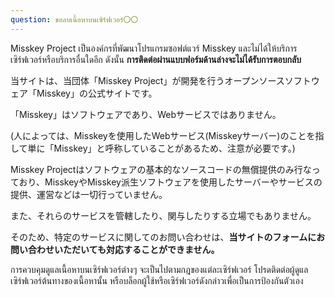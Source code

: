 ```yaml
---
question: ขอลบเนื้อหาบนเซิร์ฟเวอร์〇〇
---
```


Misskey Project เป็นองค์กรที่พัฒนาโปรแกรมซอฟต์แวร์ Misskey และไม่ได้ให้บริการเซิร์ฟเวอร์หรือบริการอื่นใดอีก ดังนั้น **การติดต่อผ่านแบบฟอร์มด้านล่างจะไม่ได้รับการตอบกลับ**

当サイトは、当団体「Misskey Project」が開発を行うオープンソースソフトウェア「Misskey」の公式サイトです。

「Misskey」はソフトウェアであり、Webサービスではありません。

(人によっては、Misskeyを使用したWebサービス(Misskeyサーバー)のことを指して単に「Misskey」と呼称していることがあるため、注意が必要です。)

Misskey Projectはソフトウェアの基本的なソースコードの無償提供のみ行なっており、MisskeyやMisskey派生ソフトウェアを使用したサーバーやサービスの提供、運営などは一切行っていません。

また、それらのサービスを管轄したり、関与したりする立場でもありません。

そのため、特定のサービスに関してのお問い合わせは、**当サイトのフォームにお問い合わせいただいても対応することができません。**

การควบคุมดูแลเนื้อหาบนเซิร์ฟเวอร์ต่างๆ จะเป็นไปตามกฎของแต่ละเซิร์ฟเวอร์ โปรดติดต่อผู้ดูแลเซิร์ฟเวอร์ต้นทางของเนื้อหานั้น หรือบล็อกผู้ใช้หรือเซิร์ฟเวอร์ดังกล่าวเพื่อเป็นการป้องกันตัวเอง
